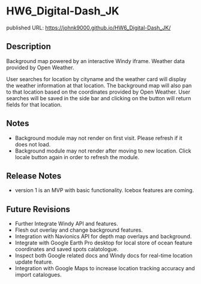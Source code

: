 # HW6_Digital-Dash_JK

published URL: https://johnk9000.github.io/HW6_Digital-Dash_JK/

## Description
Background map powered by an interactive Windy iframe. <docs link>
Weather data provided by Open Weather. <docs link>

User searches for location by cityname and the weather card will display the weather information at that location.  The background map will also pan to that location based on the coordinates provided by Open Weather. User searches will be saved in the side bar and clicking on the button will return fields for that location.

## Notes
* Background module may not render on first visit. Please refresh if it does not load.
* Background module may not render after moving to new location. Click locale button again in order to refresh the module.

## Release Notes
* version 1 is an MVP with basic functionality. Icebox features are coming.

## Future Revisions
* Further Integrate Windy API and features.
* Flesh out overlay and change background features.
* Integration with Navionics API for depth map overlays and background.
* Integrate with Google Earth Pro desktop for local store of ocean feature coordinates and saved spots calatologue.
* Inspect both Google related docs and Windy docs for real-time location update feature.
* Integration with Google Maps to increase location tracking accuracy and import catalogues.

